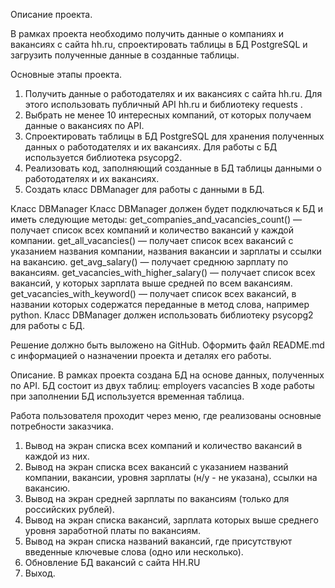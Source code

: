 Описание проекта.

В рамках проекта необходимо получить данные о компаниях и вакансиях с сайта hh.ru, 
спроектировать таблицы в БД PostgreSQL и загрузить полученные данные в созданные таблицы.

Основные этапы проекта.

1. Получить данные о работодателях и их вакансиях с сайта hh.ru. Для этого использовать публичный API hh.ru и библиотеку requests .
2. Выбрать не менее 10 интересных компаний, от которых получаем данные о вакансиях по API.
3. Спроектировать таблицы в БД PostgreSQL для хранения полученных данных о работодателях и их вакансиях. Для работы с БД используется библиотека psycopg2.
4. Реализовать код, заполняющий созданные в БД таблицы данными о работодателях и их вакансиях.
5. Создать класс DBManager для работы с данными в БД.

Класс DBManager
Класс DBManager должен будет подключаться к БД и иметь следующие методы:
get_companies_and_vacancies_count() — получает список всех компаний и количество вакансий у каждой компании.
get_all_vacancies() — получает список всех вакансий с указанием названия компании, названия вакансии и зарплаты и ссылки на вакансию.
get_avg_salary() — получает среднюю зарплату по вакансиям.
get_vacancies_with_higher_salary() — получает список всех вакансий, у которых зарплата выше средней по всем вакансиям.
get_vacancies_with_keyword() — получает список всех вакансий, в названии которых содержатся переданные в метод слова, например python. Класс DBManager должен использовать библиотеку psycopg2 для работы с БД.

Решение должно быть выложено на GitHub. 
Оформить файл README.md с информацией о назначении проекта и деталях его работы. 

Описание. 
В рамках проекта создана БД на основе данных, полученных по API.
БД состоит из двух таблиц:
employers
vacancies
В ходе работы при заполнении БД используется временная таблица.

Работа пользователя проходит через меню, где реализованы основные потребности заказчика.
1. Вывод на экран списка всех компаний и количество вакансий в каждой из них.
2. Вывод на экран списка всех вакансий с указанием названий компании, вакансии, уровня зарплаты (н/у - не указана), ссылки на вакансию.
3. Вывод на экран средней зарплаты по вакансиям (только для российских рублей).
4. Вывод на экран списка вакансий, зарплата которых выше среднего уровня заработной платы по вакансиям.
5. Вывод на экран списка названий вакансий, где присутствуют введенные ключевые слова (одно или несколько).
6. Обновление БД вакансий с сайта HH.RU
7. Выход.
